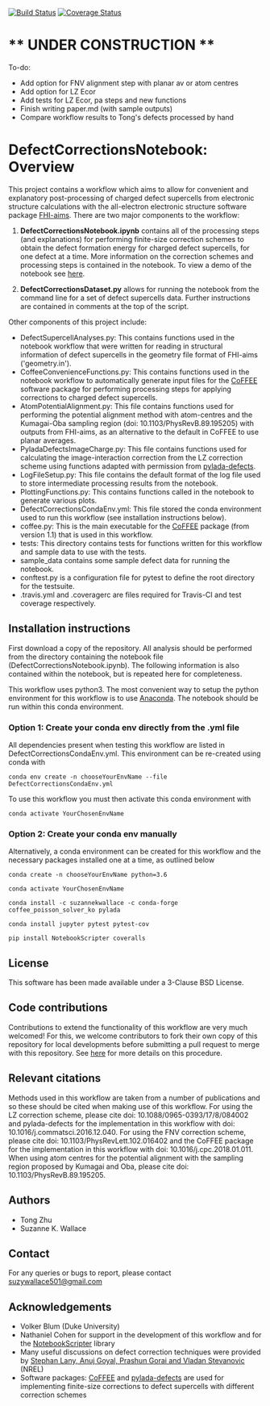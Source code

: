 [![Build Status](https://travis-ci.org/skw32/DefectCorrectionsNotebook.svg?branch=master)](https://travis-ci.org/skw32/DefectCorrectionsNotebook)
[![Coverage Status](https://coveralls.io/repos/github/skw32/DefectCorrectionsNotebook/badge.svg?branch=master)](https://coveralls.io/github/skw32/DefectCorrectionsNotebook?branch=master)

# ** UNDER CONSTRUCTION **

To-do:

- Add option for FNV alignment step with planar av or atom centres
- Add option for LZ Ecor 
- Add tests for LZ Ecor, pa steps and new functions
- Finish writing paper.md (with sample outputs)
- Compare workflow results to Tong's defects processed by hand

# DefectCorrectionsNotebook: Overview

This project contains a workflow which aims to allow for convenient and explanatory post-processing of charged defect supercells from electronic structure calculations with the all-electron electronic structure software package [FHI-aims](https://aimsclub.fhi-berlin.mpg.de/). There are two major components to the workflow:

1. **DefectCorrectionsNotebook.ipynb** contains all of the processing steps (and explanations) for performing finite-size correction schemes to obtain the defect formation energy for charged defect supercells, for one defect at a time. More information on the correction schemes and processing steps is contained in the notebook. To view a demo of the notebook see [here](https://nbviewer.jupyter.org/github/skw32/DefectCorrectionsNotebook/blob/master/DefectCorrectionsNotebook.ipynb).

2. **DefectCorrectionsDataset.py** allows for running the notebook from the command line for a set of defect supercells data. Further instructions are contained in comments at the top of the script.

Other components of this project include:

- DefectSupercellAnalyses.py: This contains functions used in the notebook workflow that were written for reading in structural information of defect supercells in the geometry file format of FHI-aims ('geometry.in').
- CoffeeConvenienceFunctions.py: This contains functions used in the notebook workflow to automatically generate input files for the [CoFFEE](https://www.sciencedirect.com/science/article/pii/S0010465518300158) software package for performing processing steps for applying corrections to charged defect supercells.
- AtomPotentialAlignment.py: This file contains functions used for performing the potential alignment method with atom-centres and the Kumagai-Oba sampling region (doi: 10.1103/PhysRevB.89.195205) with outputs from FHI-aims, as an alternative to the default in CoFFEE to use planar averages.
- PyladaDefectsImageCharge.py: This file contains functions used for calculating the image-interaction correction from the LZ correction scheme using functions adapted with permission from [pylada-defects](https://github.com/pylada/pylada-defects).
- LogFileSetup.py: This file contains the default format of the log file used to store intermediate processing results from the notebook.
- PlottingFunctions.py: This contains functions called in the notebook to generate various plots.
- DefectCorrectionsCondaEnv.yml: This file stored the conda environment used to run this workflow (see installation instructions below).
- coffee.py: This is the main executable for the [CoFFEE](https://www.sciencedirect.com/science/article/pii/S0010465518300158) package (from version 1.1) that is used in this workflow.
- tests: This directory contains tests for functions written for this workflow and sample data to use with the tests.
- sample_data contains some sample defect data for running the notebook. 
- conftest.py is a configuration file for pytest to define the root directory for the testsuite.
- .travis.yml and .coveragerc are files required for Travis-CI and test coverage respectively.

## Installation instructions

First download a copy of the repository. All analysis should be performed from the directory containing the notebook file (DefectCorrectionsNotebook.ipynb). The following information is also contained within the notebook, but is repeated here for completeness.

This workflow uses python3. The most convenient way to setup the python environment for this workflow is to use [Anaconda](https://www.anaconda.com/distribution/). The notebook should be run within this conda environment.


### Option 1: Create your conda env directly from the .yml file
All dependencies present when testing this workflow are listed in DefectCorrectionsCondaEnv.yml. This environment can be re-created using conda with 

`conda env create -n chooseYourEnvName --file DefectCorrectionsCondaEnv.yml` 

To use this workflow you must then activate this conda environment with 

`conda activate YourChosenEnvName`

### Option 2: Create your conda env manually

Alternatively, a conda environment can be created for this workflow and the necessary packages installed one at a time, as outlined below

`conda create -n chooseYourEnvName python=3.6`

`conda activate YourChosenEnvName`

`conda install -c suzannekwallace -c conda-forge coffee_poisson_solver_ko pylada`

`conda install jupyter pytest pytest-cov`

`pip install NotebookScripter coveralls`

## License

This software has been made available under a 3-Clause BSD License.

## Code contributions

Contributions to extend the functionality of this workflow are very much welcomed! For this, we welcome contributors to fork their own copy of this repository for local developments before submitting a pull request to merge with this repository. See [here](https://guides.github.com/activities/forking/) for more details on this procedure.

## Relevant citations

Methods used in this workflow are taken from a number of publications and so these should be cited when making use of this workflow. For using the LZ correction scheme, please cite doi: 10.1088/0965-0393/17/8/084002 and pylada-defects for the implementation in this workflow with doi: 10.1016/j.commatsci.2016.12.040. For using the FNV correction scheme, please cite doi: 10.1103/PhysRevLett.102.016402 and the CoFFEE package for the implementation in this workflow with doi: 10.1016/j.cpc.2018.01.011. When using atom centres for the potential alignment with the sampling region proposed by Kumagai and Oba, please cite doi: 10.1103/PhysRevB.89.195205.

## Authors

- Tong Zhu
- Suzanne K. Wallace

## Contact

For any queries or bugs to report, please contact suzywallace501@gmail.com

## Acknowledgements

- Volker Blum (Duke University)
- Nathaniel Cohen for support in the development of this workflow and for the [NotebookScripter](https://github.com/breathe/NotebookScripter) library
- Many useful discussions on defect correction techniques were provided by [Stephan Lany, Anuj Goyal, Prashun Gorai and Vladan Stevanovic](https://github.com/pylada/pylada-defects) (NREL)
- Software packages: [CoFFEE](https://www.sciencedirect.com/science/article/pii/S0010465518300158) and [pylada-defects](https://github.com/pylada/pylada-defects) are used for implementing finite-size corrections to defect supercells with different correction schemes
